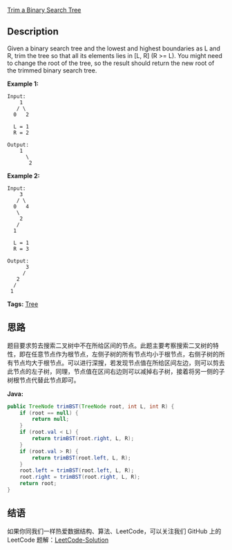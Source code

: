 [Trim a Binary Search Tree][title]

## Description

Given a binary search tree and the lowest and highest boundaries as L and R, trim the tree so that all its elements lies in [L, R] (R >= L). You might need to change the root of the tree, so the result should return the new root of the trimmed binary search tree.

**Example 1:**

```
Input: 
    1
   / \
  0   2

  L = 1
  R = 2

Output: 
    1
      \
       2
```

**Example 2:**

```
Input: 
    3
   / \
  0   4
   \
    2
   /
  1

  L = 1
  R = 3

Output: 
      3
     / 
   2   
  /
 1
```

**Tags:** [Tree](https://leetcode.com/tag/tree/)

## 思路

题目要求剪去搜索二叉树中不在所给区间的节点。此题主要考察搜索二叉树的特性，即在任意节点作为根节点，左侧子树的所有节点均小于根节点，右侧子树的所有节点均大于根节点。可以进行深搜，若发现节点值在所给区间左边，则可以剪去此节点的左子树，同理，节点值在区间右边则可以减掉右子树，接着将另一侧的子树根节点代替此节点即可。

**Java:**

```java
public TreeNode trimBST(TreeNode root, int L, int R) {
    if (root == null) {
        return null;
    }
    if (root.val < L) {
        return trimBST(root.right, L, R);
    }
    if (root.val > R) {
        return trimBST(root.left, L, R);
    }
    root.left = trimBST(root.left, L, R);
    root.right = trimBST(root.right, L, R);
    return root;
}
```

## 结语
   
如果你同我们一样热爱数据结构、算法、LeetCode，可以关注我们 GitHub 上的 LeetCode 题解：[LeetCode-Solution][ls]

[title]: https://leetcode.com/problems/trim-a-binary-search-tree/description/
[ls]: https://github.com/RichCodersAndMe/LeetCode-Solution